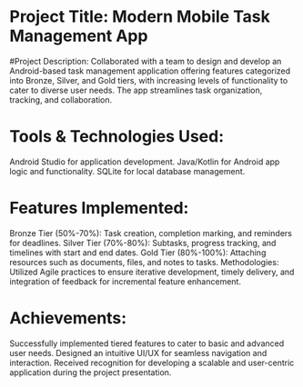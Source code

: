 # Project Title: Modern Mobile Task Management App 
#Project Description: Collaborated with a team to design and develop an Android-based task management application offering features categorized into Bronze, Silver, and Gold tiers, with increasing levels of functionality to cater to diverse user needs. The app streamlines task organization, tracking, and collaboration.
# Tools & Technologies Used:
Android Studio for application development.
Java/Kotlin for Android app logic and functionality.
SQLite for local database management.
# Features Implemented:
Bronze Tier (50%-70%): Task creation, completion marking, and reminders for deadlines.
Silver Tier (70%-80%): Subtasks, progress tracking, and timelines with start and end dates.
Gold Tier (80%-100%): Attaching resources such as documents, files, and notes to tasks.
Methodologies: Utilized Agile practices to ensure iterative development, timely delivery, and integration of feedback for incremental feature enhancement.
# Achievements:
Successfully implemented tiered features to cater to basic and advanced user needs.
Designed an intuitive UI/UX for seamless navigation and interaction.
Received recognition for developing a scalable and user-centric application during the project presentation.
